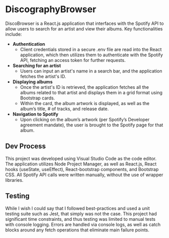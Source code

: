 # DiscographyBrowser
DiscoBrowser is a React.js application that interfaces with the Spotify API to allow users
to search for an artist and view their albums. Key functionalities include:
- **Authentication**
  - Client credentials stored in a secure .env file are read into the React application,
    which then utilizes them to authenticate with the Spotify API, fetching an access
    token for further requests.
- **Searching for an artist**
  - Users can input an artist's name in a search bar, and the application fetches the
    artist's ID.
- **Displaying albums**
  - Once the artist's ID is retrieved, the application fetches all the albums related to
    that artist and displays them in a grid format using Bootstrap cards.
  - Within the card, the album artwork is displayed, as well as the album’s title, # of
    tracks, and release date.
- **Navigation to Spotify**
  - Upon clicking on the album’s artwork (per Spotify’s Developer agreement
    mandate), the user is brought to the Spotify page for that album.

## Dev Process
This project was developed using Visual Studio Code as the code editor. The application
utilizes Node Project Manager, as well as React.js, React hooks (useState, useEffect),
React-bootstrap components, and Bootstrap CSS. All Spotify API calls were written manually,
without the use of wrapper libraries.

## Testing
While I wish I could say that I followed best-practices and used a unit testing
suite such as Jest, that simply was not the case. This project had significant time constraints, and
thus testing was limited to manual tests with console logging. Errors are handled via console
logs, as well as catch blocks around any fetch operations that eliminate main failure points.
